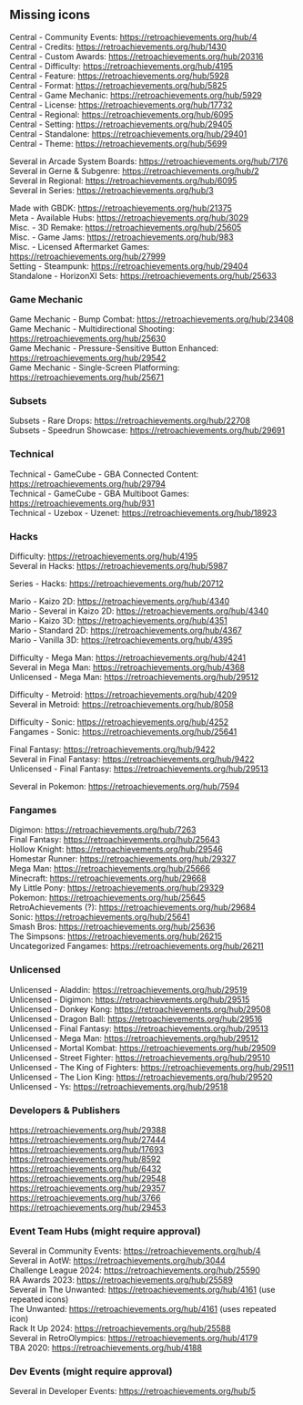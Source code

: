 ## Missing icons
Central - Community Events: https://retroachievements.org/hub/4  
Central - Credits: https://retroachievements.org/hub/1430  
Central - Custom Awards: https://retroachievements.org/hub/20316  
Central - Difficulty: https://retroachievements.org/hub/4195  
Central - Feature: https://retroachievements.org/hub/5928  
Central - Format: https://retroachievements.org/hub/5825  
Central - Game Mechanic: https://retroachievements.org/hub/5929  
Central - License: https://retroachievements.org/hub/17732  
Central - Regional: https://retroachievements.org/hub/6095  
Central - Setting: https://retroachievements.org/hub/29405  
Central - Standalone: https://retroachievements.org/hub/29401  
Central - Theme: https://retroachievements.org/hub/5699  

Several in Arcade System Boards: https://retroachievements.org/hub/7176  
Several in Gerne & Subgenre: https://retroachievements.org/hub/2  
Several in Regional: https://retroachievements.org/hub/6095  
Several in Series: https://retroachievements.org/hub/3  

Made with GBDK: https://retroachievements.org/hub/21375  
Meta - Available Hubs: https://retroachievements.org/hub/3029  
Misc. - 3D Remake: https://retroachievements.org/hub/25605  
Misc. - Game Jams: https://retroachievements.org/hub/983  
Misc. - Licensed Aftermarket Games: https://retroachievements.org/hub/27999  
Setting - Steampunk: https://retroachievements.org/hub/29404  
Standalone - HorizonXI Sets: https://retroachievements.org/hub/25633  

### Game Mechanic
Game Mechanic - Bump Combat: https://retroachievements.org/hub/23408  
Game Mechanic - Multidirectional Shooting: https://retroachievements.org/hub/25630  
Game Mechanic - Pressure-Sensitive Button Enhanced: https://retroachievements.org/hub/29542  
Game Mechanic - Single-Screen Platforming: https://retroachievements.org/hub/25671  

### Subsets
Subsets - Rare Drops: https://retroachievements.org/hub/22708  
Subsets - Speedrun Showcase: https://retroachievements.org/hub/29691  

### Technical
Technical - GameCube - GBA Connected Content: https://retroachievements.org/hub/29794  
Technical - GameCube - GBA Multiboot Games: https://retroachievements.org/hub/931  
Technical - Uzebox - Uzenet: https://retroachievements.org/hub/18923  

### Hacks
Difficulty: https://retroachievements.org/hub/4195  
Several in Hacks: https://retroachievements.org/hub/5987  

Series - Hacks: https://retroachievements.org/hub/20712  

Mario - Kaizo 2D: https://retroachievements.org/hub/4340  
Mario - Several in Kaizo 2D: https://retroachievements.org/hub/4340  
Mario - Kaizo 3D: https://retroachievements.org/hub/4351  
Mario - Standard 2D: https://retroachievements.org/hub/4367  
Mario - Vanilla 3D: https://retroachievements.org/hub/4395  

Difficulty - Mega Man: https://retroachievements.org/hub/4241  
Several in Mega Man: https://retroachievements.org/hub/4368  
Unlicensed - Mega Man: https://retroachievements.org/hub/29512  

Difficulty - Metroid: https://retroachievements.org/hub/4209  
Several in Metroid: https://retroachievements.org/hub/8058  

Difficulty - Sonic: https://retroachievements.org/hub/4252  
Fangames - Sonic: https://retroachievements.org/hub/25641  

Final Fantasy: https://retroachievements.org/hub/9422  
Several in Final Fantasy: https://retroachievements.org/hub/9422  
Unlicensed - Final Fantasy: https://retroachievements.org/hub/29513  

Several in Pokemon: https://retroachievements.org/hub/7594  

### Fangames
Digimon: https://retroachievements.org/hub/7263  
Final Fantasy: https://retroachievements.org/hub/25643  
Hollow Knight: https://retroachievements.org/hub/29546  
Homestar Runner: https://retroachievements.org/hub/29327  
Mega Man: https://retroachievements.org/hub/25666  
Minecraft: https://retroachievements.org/hub/29668  
My Little Pony: https://retroachievements.org/hub/29329  
Pokemon: https://retroachievements.org/hub/25645  
RetroAchievements (?): https://retroachievements.org/hub/29684  
Sonic: https://retroachievements.org/hub/25641  
Smash Bros: https://retroachievements.org/hub/25636  
The Simpsons: https://retroachievements.org/hub/26215  
Uncategorized Fangames: https://retroachievements.org/hub/26211  

### Unlicensed
Unlicensed - Aladdin: https://retroachievements.org/hub/29519  
Unlicensed - Digimon: https://retroachievements.org/hub/29515  
Unlicensed - Donkey Kong: https://retroachievements.org/hub/29508  
Unlicensed - Dragon Ball: https://retroachievements.org/hub/29516  
Unlicensed - Final Fantasy: https://retroachievements.org/hub/29513  
Unlicensed - Mega Man: https://retroachievements.org/hub/29512  
Unlicensed - Mortal Kombat: https://retroachievements.org/hub/29509  
Unlicensed - Street Fighter: https://retroachievements.org/hub/29510  
Unlicensed - The King of Fighters: https://retroachievements.org/hub/29511  
Unlicensed - The Lion King: https://retroachievements.org/hub/29520  
Unlicensed - Ys: https://retroachievements.org/hub/29518  

### Developers & Publishers
https://retroachievements.org/hub/29388  
https://retroachievements.org/hub/27444  
https://retroachievements.org/hub/17693  
https://retroachievements.org/hub/8592  
https://retroachievements.org/hub/6432  
https://retroachievements.org/hub/29548  
https://retroachievements.org/hub/29357  
https://retroachievements.org/hub/3766  
https://retroachievements.org/hub/29453  

### Event Team Hubs (might require approval)
Several in Community Events: https://retroachievements.org/hub/4  
Several in AotW: https://retroachievements.org/hub/3044  
Challenge League 2024: https://retroachievements.org/hub/25590  
RA Awards 2023: https://retroachievements.org/hub/25589  
Several in The Unwanted: https://retroachievements.org/hub/4161 (use repeated icons)  
The Unwanted: https://retroachievements.org/hub/4161 (uses repeated icon)  
Rack It Up 2024: https://retroachievements.org/hub/25588  
Several in RetroOlympics: https://retroachievements.org/hub/4179  
TBA 2020: https://retroachievements.org/hub/4188  

### Dev Events (might require approval)
Several in Developer Events: https://retroachievements.org/hub/5  